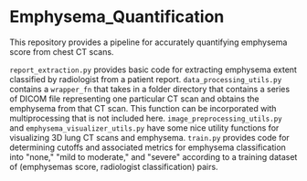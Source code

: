# Emphysema_Quantification

This repository provides a pipeline for accurately quantifying emphysema score from chest CT scans.

`report_extraction.py` provides basic code for extracting emphysema extent classified by radiologist from a patient report.
`data_processing_utils.py` contains a `wrapper_fn` that takes in a folder directory that contains a series of DICOM file representing one particular CT scan and obtains the emphysema from that CT scan. This function can be incorporated with multiprocessing that is not included here.
`image_preprocessing_utils.py` and `emphysema_visualizer_utils.py` have some nice utility functions for visualizing 3D lung CT scans and emphysema.
`train.py` provides code for determining cutoffs and associated metrics for emphysema classification into "none," "mild to moderate," and "severe" according to a training dataset of (emphysemas score, radiologist classification) pairs.
